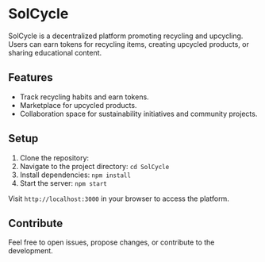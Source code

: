 # SolCycle

SolCycle is a decentralized platform promoting recycling and upcycling. Users can earn tokens for recycling items, creating upcycled products, or sharing educational content.

## Features
- Track recycling habits and earn tokens.
- Marketplace for upcycled products.
- Collaboration space for sustainability initiatives and community projects.

## Setup
1. Clone the repository:
2. Navigate to the project directory: `cd SolCycle`
3. Install dependencies: `npm install`
4. Start the server: `npm start`

Visit `http://localhost:3000` in your browser to access the platform.

## Contribute
Feel free to open issues, propose changes, or contribute to the development.

